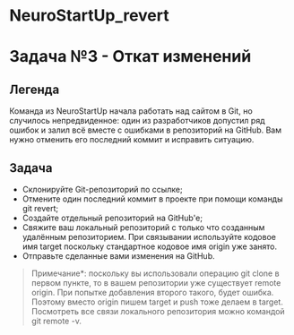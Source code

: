 # NeuroStartUp_revert

# Задача №3 - Откат изменений
## Легенда

Команда из NeuroStartUp начала работать над сайтом в Git, но случилось непредвиденное: один из разработчиков допустил ряд ошибок и залил всё вместе с ошибками в репозиторий на GitHub. Вам нужно отменить его последний коммит и исправить ситуацию.

## Задача
- Склонируйте Git-репозиторий по ссылке;
- Отмените один последний коммит в проекте при помощи команды git revert;
- Создайте отдельный репозиторий на GitHub'е;
- Свяжите ваш локальный репозиторий с только что созданным удалённым репозиторием. При      связывании используйте кодовое имя target поскольку стандартное кодовое имя origin уже   занято.
- Отправьте сделанные вами изменения на GitHub.

> Примечание*: поскольку вы использовали операцию git clone в первом пункте, то в вашем репозитории уже существует remote origin. При попытке добавления второго такого, будет ошибка. Поэтому вместо origin пишем target и push тоже делаем в target. Посмотреть все связи локального репозитория можно командой git remote -v.

